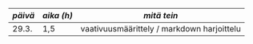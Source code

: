 |*päivä*|*aika (h)*|*mitä tein*                                            |
|-------|----------|-------------------------------------------------------|
| 29.3. |    1,5   |vaativuusmäärittely / markdown harjoittelu             |
